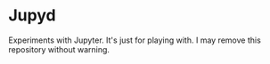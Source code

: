 # Jupyd

Experiments with Jupyter.
It's just for playing with.
I may remove this repository without warning.
